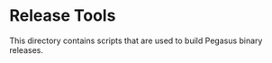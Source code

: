 Release Tools
=============

This directory contains scripts that are used to build Pegasus binary releases.

